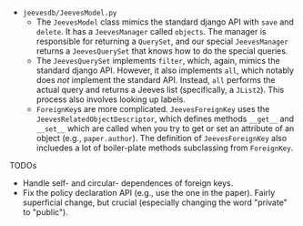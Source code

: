 - `jeevesdb/JeevesModel.py`
	- The `JeevesModel` class mimics the standard django API with `save` and `delete`. It has a `JeevesManager` called `objects`. The manager is responsible for returning a `QuerySet`, and our special `JeevesManager` returns a `JeevesQuerySet` that knows how to do the special queries.
	- The `JeevesQuerySet` implements `filter`, which, again, mimics the standard django API.
	  However, it also implements `all`, which notably does _not_ implement the standard API. Instead, `all` performs the actual query and returns a Jeeves list (specifically, a `JList2`). This process also involves looking up labels.
	- `ForeignKey`s are more complicated. `JeevesForeignKey` uses the `JeevesRelatedObjectDescriptor`, which defines methods `__get__` and `__set__` which are called when you try to get or set an attribute of an object (e.g., `paper.author`). The definition of `JeevesForeignKey` also incluedes a lot of boiler-plate methods subclassing from `ForeignKey`.

TODOs
- Handle self- and circular- dependences of foreign keys.
- Fix the policy declaration API (e.g., use the one in the paper). Fairly superficial change, but crucial (especially changing the word "private" to "public").
